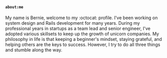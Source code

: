 #### `about:me`

My name is Bernie, welcome to my :octocat: profile. I've been working on system design and Rails development for many years. During my professional years in startups as a team lead and senior engineer, I've adopted various skillsets to keep up the growth of unicorn companies. My philosophy in life is that keeping a beginner's mindset, staying grateful, and helping others are the keys to success. However, I try to do all three things and stumble along the way.

